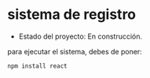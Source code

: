 <h1> sistema de registro </h1>

- Estado del proyecto: En construcción.



para ejecutar el sistema, debes de poner:



```npm install react```
